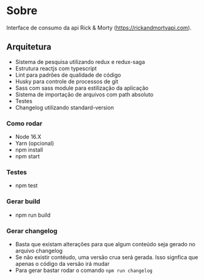 # Sobre

Interface de consumo da api Rick &  Morty (https://rickandmortyapi.com).

## Arquitetura

- Sistema de pesquisa utilizando redux e redux-saga
- Estrutura reactjs com typescript
- Lint para padrões de qualidade de código
- Husky para controle de processos de git
- Sass com sass module para estilização da aplicação
- Sistema de importação de arquivos com path absoluto
- Testes
- Changelog utilizando standard-version

### Como rodar

- Node 16.X
- Yarn (opcional)
- npm install
- npm start

### Testes

- npm test

### Gerar build

- npm run build

### Gerar changelog

- Basta que existam alterações para que algum conteúdo seja gerado no arquivo changelog
- Se não existir contéudo, uma versão crua será gerada. Isso signfica que apenas o código da versão irá mudar
- Para gerar bastar rodar o comando `npm run changelog`